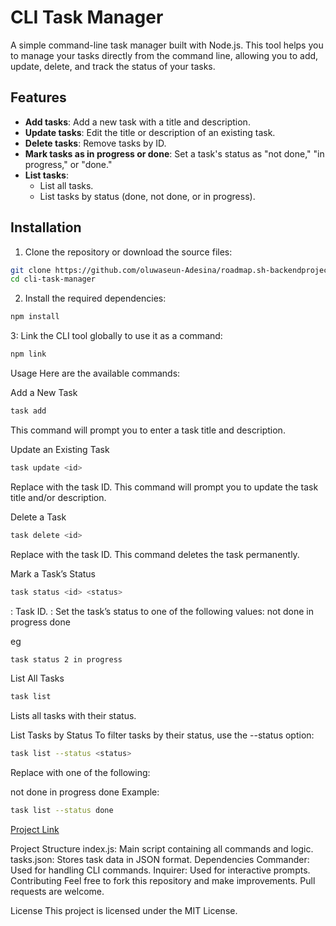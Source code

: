 # CLI Task Manager

A simple command-line task manager built with Node.js. This tool helps you to manage your tasks directly from the command line, allowing you to add, update, delete, and track the status of your tasks.

## Features

- **Add tasks**: Add a new task with a title and description.
- **Update tasks**: Edit the title or description of an existing task.
- **Delete tasks**: Remove tasks by ID.
- **Mark tasks as in progress or done**: Set a task's status as "not done," "in progress," or "done."
- **List tasks**:
  - List all tasks.
  - List tasks by status (done, not done, or in progress).

## Installation

1. Clone the repository or download the source files:

```bash
git clone https://github.com/oluwaseun-Adesina/roadmap.sh-backendprojects.git
cd cli-task-manager

```

2. Install the required dependencies:

```bash
npm install
```

3: Link the CLI tool globally to use it as a command:

```bash
npm link
```

Usage
Here are the available commands:

Add a New Task

```bash
task add
```

This command will prompt you to enter a task title and description.

Update an Existing Task

```bash
task update <id>
```

Replace <id> with the task ID. This command will prompt you to update the task title and/or description.

Delete a Task

```bash
task delete <id>
```

Replace <id> with the task ID. This command deletes the task permanently.

Mark a Task’s Status

```bash
task status <id> <status>
```

<id>: Task ID.
<status>: Set the task’s status to one of the following values:
not done
in progress
done

eg

```bash
task status 2 in progress
```

List All Tasks

```bash
task list
```

Lists all tasks with their status.

List Tasks by Status
To filter tasks by their status, use the --status option:

```bash
task list --status <status>
```

Replace <status> with one of the following:

not done
in progress
done
Example:

```bash
task list --status done
```

[Project Link](https://github.com/oluwaseun-Adesina/cli-task-manager)

Project Structure
index.js: Main script containing all commands and logic.
tasks.json: Stores task data in JSON format.
Dependencies
Commander: Used for handling CLI commands.
Inquirer: Used for interactive prompts.
Contributing
Feel free to fork this repository and make improvements. Pull requests are welcome.

License
This project is licensed under the MIT License.
